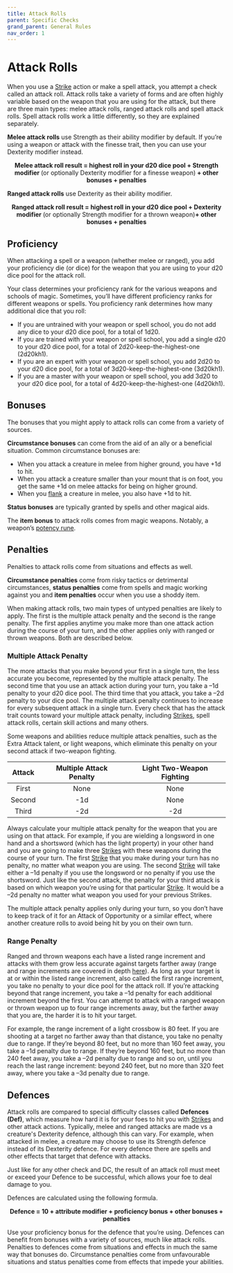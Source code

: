 ```yaml
---
title: Attack Rolls
parent: Specific Checks
grand_parent: General Rules
nav_order: 1
---
```


# Attack Rolls
When you use a [Strike](https://stormchaserroleplaying.com/stormchaserRPG/Combat/Actions/Strike/) action or make a spell attack, you attempt a check called an attack roll. Attack rolls take a variety of forms and are often highly variable based on the weapon that you are using for the attack, but there are three main types: melee attack rolls, ranged attack rolls and spell attack rolls. Spell attack rolls work a little differently, so they are explained separately.

**Melee attack rolls** use Strength as their ability modifier by default. If you’re using a weapon or attack with the finesse trait, then you can use your Dexterity modifier instead.

<center><strong>Melee attack roll result = highest roll in your d20 dice pool + Strength modifier </strong>(or optionally Dexterity modifier for a finesse weapon)<strong> + other bonuses + penalties</strong></center>

**Ranged attack rolls** use Dexterity as their ability modifier.

<center><strong>Ranged attack roll result = highest roll in your d20 dice pool + Dexterity modifier </strong>(or optionally Strength modifier for a thrown weapon)<strong>+ other bonuses + penalties</strong></center>

## Proficiency
When attacking a spell or a weapon (whether melee or ranged), you add your proficiency die (or dice) for the weapon that you are using to your d20 dice pool for the attack roll.

Your class determines your proficiency rank for the various weapons and schools of magic. Sometimes, you’ll have different proficiency ranks for different weapons or spells. You proficiency rank determines how many additional dice that you roll:
* If you are untrained with your weapon or spell school, you do not add any dice to your d20 dice pool, for a total of 1d20.
* If you are trained with your weapon or spell school, you add a single d20 to your d20 dice pool, for a total of 2d20-keep-the-highest-one (2d20kh1).
* If you are an expert with your weapon or spell school, you add 2d20 to your d20 dice pool, for a total of 3d20-keep-the-highest-one (3d20kh1).
* If you are a master with your weapon or spell school, you add 3d20 to your d20 dice pool, for a total of 4d20-keep-the-highest-one (4d20kh1).

## Bonuses
The bonuses that you might apply to attack rolls can come from a variety of sources.

**Circumstance bonuses** can come from the aid of an ally or a beneficial situation. Common circumstance bonuses are:
* When you attack a creature in melee from higher ground, you have +1d to hit.
* When you attack a creature smaller than your mount that is on foot, you get the same +1d on melee attacks for being on higher ground.
* When you [flank](https://stormchaserroleplaying.com/stormchaserRPG/Combat/Movement/Flanking/) a creature in melee, you also have +1d to hit.

**Status bonuses** are typically granted by spells and other magical aids.

The **item bonus** to attack rolls comes from magic weapons. Notably, a weapon’s [potency rune](https://stormchaserroleplaying.com/stormchaserRPG/Equipment/Magic/Runes/#weapon-potency).

## Penalties
Penalties to attack rolls come from situations and effects as well.

**Circumstance penalties** come from risky tactics or detrimental circumstances, **status penalties** come from spells and magic working against you and **item penalties** occur when you use a shoddy item.

When making attack rolls, two main types of untyped penalties are likely to apply. The first is the multiple attack penalty and the second is the range penalty. The first applies anytime you make more than one attack action during the course of your turn, and the other applies only with ranged or thrown weapons. Both are described below.

### Multiple Attack Penalty
The more attacks that you make beyond your first in a single turn, the less accurate you become, represented by the multiple attack penalty. The second time that you use an attack action during your turn, you take a –1d penalty to your d20 dice pool. The third time that you attack, you take a –2d penalty to your dice pool. The multiple attack penalty continues to increase for every subsequent attack in a single turn. Every check that has the attack trait counts toward your multiple attack penalty, including [Strikes](https://stormchaserroleplaying.com/stormchaserRPG/Combat/Actions/Strike/), spell attack rolls, certain skill actions and many others.

Some weapons and abilities reduce multiple attack penalties, such as the Extra Attack talent, or light weapons, which eliminate this penalty on your second attack if two-weapon fighting.

| Attack | Multiple Attack Penalty | Light Two-Weapon Fighting |
|:------:|:-----------------------:|:-------------------------:|
| First  | None | None |
| Second | -1d  | None |
| Third  | -2d  | -2d  |

Always calculate your multiple attack penalty for the weapon that you are using on that attack. For example, if you are wielding a longsword in one hand and a shortsword (which has the light property) in your other hand and you are going to make three [Strikes](https://stormchaserroleplaying.com/stormchaserRPG/Combat/Actions/Strike/) with these weapons during the course of your turn. The first [Strike](https://stormchaserroleplaying.com/stormchaserRPG/Combat/Actions/Strike/) that you make during your turn has no penalty, no matter what weapon you are using. The second [Strike](https://stormchaserroleplaying.com/stormchaserRPG/Combat/Actions/Strike/) will take either a –1d penalty if you use the longsword or no penalty if you use the shortsword. Just like the second attack, the penalty for your third attack is based on which weapon you’re using for that particular [Strike](https://stormchaserroleplaying.com/stormchaserRPG/Combat/Actions/Strike/). It would be a –2d penalty no matter what weapon you used for your previous Strikes.

The multiple attack penalty applies only during your turn, so you don’t have to keep track of it for an Attack of Opportunity or a similar effect, where another creature rolls to avoid being hit by you on their own turn.

### Range Penalty
Ranged and thrown weapons each have a listed range increment and attacks with them grow less accurate against targets farther away (range and range increments are covered in depth [here]()). As long as your target is at or within the listed range increment, also called the first range increment, you take no penalty to your dice pool for the attack roll. If you’re attacking beyond that range increment, you take a –1d penalty for each additional increment beyond the first. You can attempt to attack with a ranged weapon or thrown weapon up to four range increments away, but the farther away that you are, the harder it is to hit your target.

For example, the range increment of a light crossbow is 80 feet. If you are shooting at a target no farther away than that distance, you take no penalty due to range. If they’re beyond 80 feet, but no more than 160 feet away, you take a –1d penalty due to range. If they’re beyond 160 feet, but no more than 240 feet away, you take a –2d penalty due to range and so on, until you reach the last range
increment: beyond 240 feet, but no more than 320 feet away, where you take a –3d penalty due to range.

## Defences
Attack rolls are compared to special difficulty classes called **Defences (Def)**, which measure how hard it is for your foes to hit you with [Strikes](https://stormchaserroleplaying.com/stormchaserRPG/Combat/Actions/Strike/) and other attack actions. Typically, melee and ranged attacks are made vs a creature's Dexterity defence, although this can vary. For example, when attacked in melee, a creature may choose to use its Strength defence instead of its Dexterity defence. For every defence there are spells and other effects that target that defence with attacks.

Just like for any other check and DC, the result of an attack roll must meet or exceed your Defence to be successful, which allows your foe to deal damage to you.

Defences are calculated using the following formula.

<center><strong>Defence = 10 + attribute modifier + proficiency bonus + other bonuses + penalties</strong></center>

Use your proficiency bonus for the defence that you’re using. Defences can benefit from bonuses with a variety of sources, much like attack rolls. Penalties to defences come from situations and effects in much the same way that bonuses do. Circumstance penalties come from unfavourable situations and status penalties come from effects that impede your abilities.
